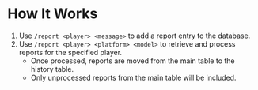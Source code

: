 # How It Works

1. Use `/report <player> <message>` to add a report entry to the database.  
2. Use `/report <player> <platform> <model>` to retrieve and process reports for the specified player.  
   - Once processed, reports are moved from the main table to the history table.  
   - Only unprocessed reports from the main table will be included.
